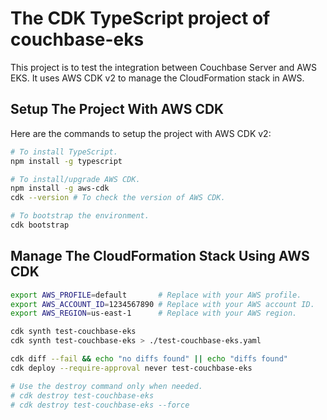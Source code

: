 # The CDK TypeScript project of couchbase-eks

This project is to test the integration between Couchbase Server and AWS EKS. It uses AWS CDK v2 to manage the CloudFormation stack in AWS.

## Setup The Project With AWS CDK

Here are the commands to setup the project with AWS CDK v2:

```bash
# To install TypeScript.
npm install -g typescript

# To install/upgrade AWS CDK.
npm install -g aws-cdk
cdk --version # To check the version of AWS CDK.

# To bootstrap the environment.
cdk bootstrap
```

## Manage The CloudFormation Stack Using AWS CDK

```bash
export AWS_PROFILE=default       # Replace with your AWS profile.
export AWS_ACCOUNT_ID=1234567890 # Replace with your AWS account ID.
export AWS_REGION=us-east-1      # Replace with your AWS region.

cdk synth test-couchbase-eks
cdk synth test-couchbase-eks > ./test-couchbase-eks.yaml

cdk diff --fail && echo "no diffs found" || echo "diffs found"
cdk deploy --require-approval never test-couchbase-eks

# Use the destroy command only when needed.
# cdk destroy test-couchbase-eks
# cdk destroy test-couchbase-eks --force
```
